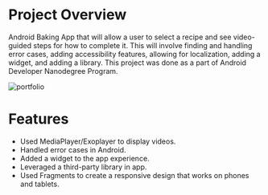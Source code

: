 # Project Overview

Android Baking App that will allow a user to select a recipe and see video-guided steps for how to complete it. This will involve finding and handling error cases, adding accessibility features, allowing for localization, adding a widget, and adding a library.
This project was done as a part of Android Developer Nanodegree Program.

![portfolio](https://user-images.githubusercontent.com/19844292/46236588-30c07080-c39d-11e8-806d-e9a980836428.jpg)


# Features

- Used MediaPlayer/Exoplayer to display videos.
- Handled error cases in Android.
- Added a widget to the app experience.
- Leveraged a third-party library in app.
- Used Fragments to create a responsive design that works on phones and tablets.
